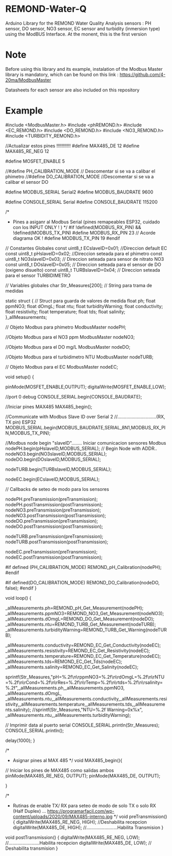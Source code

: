 # REMOND-Water-Q
Arduino Library for the REMOND Water Quality Analysis sensors : PH sensor, DO sensor, NO3 sensor, EC sensor and turbidity (inmersion type) using the ModBUS Interface. At the monent, this is the first version

# Note
Before using this library and its example, instalation of the Modbus Master library is mandatory, which can be found on this link : https://github.com/4-20ma/ModbusMaster 

Datasheets for each sensor are also included on this repository

# Example

#include <ModbusMaster.h>
#include <phREMOND.h>
#include <EC_REMOND.h>
#include <DO_REMOND.h>
#include <NO3_REMOND.h>
#include <TURBIDITY_REMOND.h>

//Actualizar estos pines !!!!!!!!!!!
#define MAX485_DE          12
#define MAX485_RE_NEG      12

#define MOSFET_ENABLE   5 

//#define PH_CALIBRATION_MODE    // Descomentar si se va a calibar el phimetro
//#define DO_CALIBRATION_MODE    //Descomentar si se va a calibar el sensor DO

#define MODBUS_SERIAL   Serial2
#define MODBUS_BAUDRATE 9600

#define CONSOLE_SERIAL  Serial
#define CONSOLE_BAUDRATE  115200

/*
 * Pines a asiganr al Modbus Serial (pines remapeables ESP32, cuidado con los INPUT ONLY ! )
 */
#if !defined(MODBUS_RX_PIN) && !defined(MODBUS_TX_PIN)
#define MODBUS_RX_PIN   23                              // Acorde diagrama OK !
#define MODBUS_TX_PIN   19
#endif


// Constantes Globales
const uint8_t ECslaveID=0x01;    //Direccion default EC
const uint8_t pHslaveID=0x02;    //Direccion seteada para el phimetro
const uint8_t NO3slaveID=0x03;  // Direccion seteada para sensor de nitrato NO3
const uint8_t DOslaveID=0x05;  // Direccion seteada para el sensor de DO  (oxigeno disuelto)
const uint8_t TURBslaveID=0x04;  // Direccion seteada para el sensor TURBIDIMETRO

// Variables globales
char Str_Measures[200]; // String para trama de medidas

static struct {         // Struct para guarda de valores de medida
  float ph;
  float ppmNO3;
  float dOmgL;
  float ntu;
  float turbidityWarning;
  float conductivity;
  float resistivity;
  float temperature;
  float tds;
  float salinity;
}_allMeasurements;

// Objeto Modbus para phimetro
ModbusMaster nodePH;

//Objeto Modbus para el NO3 ppm
ModbusMaster nodeNO3;

//Objeto Modbus para el DO  mg/L
ModbusMaster nodeDO;

//Objeto Modbus para el turbidimetro NTU
ModbusMaster nodeTURB;

// Objeto Modbus para el EC
ModbusMaster nodeEC;

void setup() {

  pinMode(MOSFET_ENABLE,OUTPUT);
  digitalWrite(MOSFET_ENABLE,LOW);
  
   //port 0 debug
  CONSOLE_SERIAL.begin(CONSOLE_BAUDRATE);

  //Iniciar pines MAX485
  MAX485_begin();

   //Communicate with Modbus Slave ID over Serial 2 
  //..............................(RX, TX pin) ESP32  
  MODBUS_SERIAL.begin(MODBUS_BAUDRATE,SERIAL_8N1,MODBUS_RX_PIN,MODBUS_TX_PIN);

   //Modbus node begin "slaveID"........ Iniciar comunicacion sensores Modbus
  nodePH.begin(pHslaveID,MODBUS_SERIAL);      // Begin Node with ADDR..
  nodeNO3.begin(NO3slaveID,MODBUS_SERIAL);
  nodeDO.begin(DOslaveID,MODBUS_SERIAL);
  
  nodeTURB.begin(TURBslaveID,MODBUS_SERIAL);
  
  nodeEC.begin(ECslaveID,MODBUS_SERIAL);

   // Callbacks de seteo de modo para los sensores
   
  nodePH.preTransmission(preTransmission);
  nodePH.postTransmission(postTransmission);
  nodeNO3.preTransmission(preTransmission);
  nodeNO3.postTransmission(postTransmission);
  nodeDO.preTransmission(preTransmission);
  nodeDO.postTransmission(postTransmission);
  
  
  nodeTURB.preTransmission(preTransmission);
  nodeTURB.postTransmission(postTransmission);
  
  
  nodeEC.preTransmission(preTransmission);
  nodeEC.postTransmission(postTransmission);

  #if defined (PH_CALIBRATION_MODE)
    REMOND_pH_Calibration(nodePH);
  #endif

  #if defined(DO_CALIBRATION_MODE)
    REMOND_DO_Calibration(nodeDO, false);
  #endif
}

void loop() {

   _allMeasurements.ph=REMOND_pH_Get_Measurement(nodePH);
  _allMeasurements.ppmNO3=REMOND_NO3_Get_Measurement(nodeNO3);
  _allMeasurements.dOmgL=REMOND_DO_Get_Measurement(nodeDO);
  _allMeasurements.ntu=REMOND_TURB_Get_Measurement(nodeTURB);
  _allMeasurements.turbidityWarning=REMOND_TURB_Get_Warning(nodeTURB);
  
  _allMeasurements.conductivity=REMOND_EC_Get_Conductivity(nodeEC);
  _allMeasurements.resistivity=REMOND_EC_Get_Resistivity(nodeEC);
  _allMeasurements.temperature=REMOND_EC_Get_Temperature(nodeEC);
  _allMeasurements.tds=REMOND_EC_Get_Tds(nodeEC);
  _allMeasurements.salinity=REMOND_EC_Get_Salinity(nodeEC);

  sprintf(Str_Measures,"pH=%.2f\n\rppmNO3=%.2f\n\rdOmgL=%.2f\n\rNTU=%.2f\n\rCond=%.2f\n\rRes=%.2f\n\rTemp=%.2f\n\rtds=%.2f\n\rsalinity=%.2f",_allMeasurements.ph,_allMeasurements.ppmNO3, _allMeasurements.dOmgL, _allMeasurements.ntu,_allMeasurements.conductivity,_allMeasurements.resistivity,_allMeasurements.temperature,_allMeasurements.tds,_allMeasurements.salinity);
  //sprintf(Str_Measures,"NTU=%.2f Warning=0x%x", _allMeasurements.ntu,_allMeasurements.turbidityWarning);

   // Imprimir data al puerto serial
 CONSOLE_SERIAL.println(Str_Measures);
 CONSOLE_SERIAL.println();

 delay(1000);
}


/*
 * Asignar pines al MAX 485
 */
void MAX485_begin(){
 
  // Iniciar los pines de MAX485 como salidas ambos
  pinMode(MAX485_RE_NEG, OUTPUT);
  pinMode(MAX485_DE, OUTPUT);
  
}

/*
 * Rutinas de enable TX/ RX para seteo de modo de solo TX o solo RX (Half Duplex)
 ... https://programarfacil.com/wp-content/uploads/2020/09/MAX485-interno.jpg
 */
void preTransmission()
{
  digitalWrite(MAX485_RE_NEG, HIGH);  //Deshabilita recepcion
  digitalWrite(MAX485_DE, HIGH);    //........................Habilita Transmision
}

void postTransmission()
{
  digitalWrite(MAX485_RE_NEG, LOW); //........................Habilita recepcion
  digitalWrite(MAX485_DE, LOW);  // Deshabilita transmision
}
